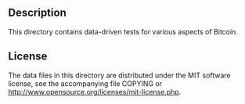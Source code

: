 Description
------------

This directory contains data-driven tests for various aspects of Bitcoin.

License
--------

The data files in this directory are distributed under the MIT software
license, see the accompanying file COPYING or
http://www.opensource.org/licenses/mit-license.php.

